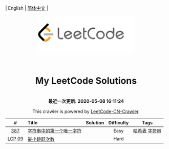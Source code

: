 
| English | [简体中文](README.md) |

<p align="center"><img width="300" src="https://github.com/david990917/LeetCode-CN-Crawler/blob/master/image/leetcode-logo.png"></p>
<p align="center">
    <img src="https://img.shields.io/badge/User-starky99-blue.svg?" alt="">
    <img src="https://img.shields.io/badge/Solved-399/1640-blue.svg?" alt="">
    <img src="https://img.shields.io/badge/Easy-240-green.svg?" alt="">
    <img src="https://img.shields.io/badge/Medium-138-orange.svg?" alt="">
    <img src="https://img.shields.io/badge/Hard-21-red.svg?" alt="">
</p>
<h1 align="center">My LeetCode Solutions</h1>

<p align="center">
    <br>
    <b>最近一次更新: 2020-05-08 16:11:24</b>
    <br>
</p>
<p align="center">This crawler is powered by <a href="https://github.com/david990917/LeetCode-CN-Crawler">LeetCode-CN-Crawler</a>.</p>

| #    | Title | Solution | Difficulty | Tags |
| :----: | :----- | :--------: | :----------: | :----: |
|[387](https://leetcode-cn.com/problems/first-unique-character-in-a-string)|[字符串中的第一个唯一字符](https://github.com/david990917/LeetCode-CN-Crawler/tree/master/算法/387.%20字符串中的第一个唯一字符)||Easy|[哈希表](https://leetcode-cn.com/tag/hash-table) [字符串](https://leetcode-cn.com/tag/string) |
|[LCP 09](https://leetcode-cn.com/problems/zui-xiao-tiao-yue-ci-shu)|[最小跳跃次数](https://github.com/david990917/LeetCode-CN-Crawler/tree/master/算法/LCP%2009.%20最小跳跃次数)||Hard||
